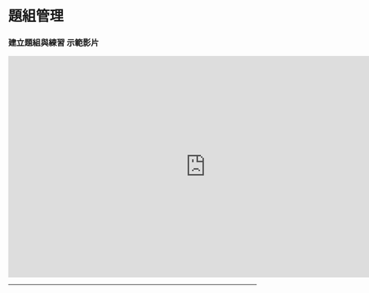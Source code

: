 # 題組管理 #



### 建立題組與練習 示範影片 ###
<iframe width="800" height="450" src="https://www.youtube.com/embed/fFzSY8ispCc" frameborder="0" allow="autoplay; encrypted-media" allowfullscreen></iframe>


---


